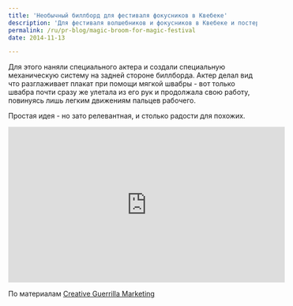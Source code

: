 ```yaml
---
title: 'Необычный биллборд для фестиваля фокусников в Квебеке'
description: 'Для фестиваля волшебников и фокусников в Квебеке и постер должен быть волшебным.'
permalink: /ru/pr-blog/magic-broom-for-magic-festival
date: 2014-11-13

---
```


Для этого наняли специального актера и создали специальную механическую систему на задней стороне биллборда. Актер делал вид что разглаживает плакат при помощи мягкой швабры - вот только швабра почти сразу же улетала из его рук и продолжала свою работу, повинуясь лишь легким движениям пальцев рабочего.

Простая идея - но зато релевантная, и столько радости для похожих.

<iframe width="560" height="315" src="https://www.youtube.com/embed/ZUYCSNwBIhs" frameborder="0" allowfullscreen></iframe>

По материалам <a href="http://www.creativeguerrillamarketing.com/guerrilla-marketing/le-festival-de-magie-de-quebec-creates-magical-billboard-youll-ever-see/">Creative Guerrilla Marketing </a>

